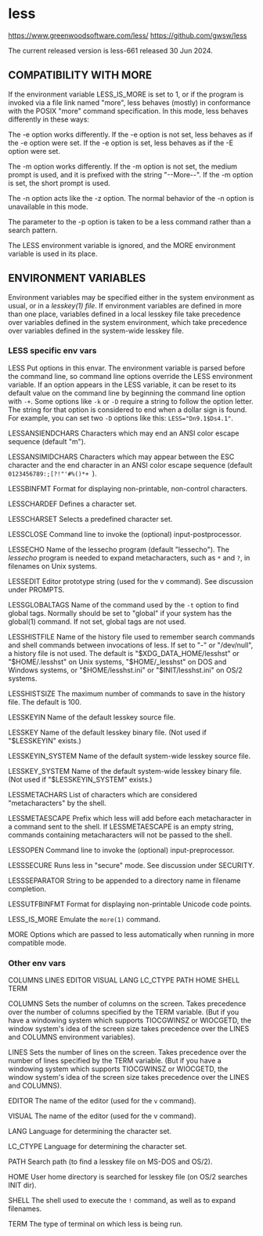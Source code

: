 # less

https://www.greenwoodsoftware.com/less/
https://github.com/gwsw/less

The current released version is less-661 released 30 Jun 2024.

## COMPATIBILITY WITH MORE

If the environment variable LESS_IS_MORE is set to 1, or if the program is invoked via a file link named "more", less behaves (mostly) in conformance with the POSIX "more" command specification. In this mode, less behaves differently in these ways:

The -e option works differently. If the -e option is not set, less behaves as if the -e option were set. If the -e option is set, less behaves as if the -E option were
set.

The -m option works differently. If the -m option is not set, the medium prompt is used, and it is prefixed with the string "--More--". If the -m option is set, the short prompt is used.

The -n option acts like the -z option. The normal behavior of the -n option is unavailable in this mode.

The parameter to the -p option is taken to be a less command rather than a search pattern.

The LESS environment variable is ignored, and the MORE environment variable is used in its place.

## ENVIRONMENT VARIABLES

Environment variables may be specified either in the system environment as usual, or in a *lesskey(1) file*. If environment variables are defined in more than one place, variables defined in a local lesskey file take precedence over variables defined in the system environment, which take precedence over variables defined in the system-wide lesskey file.


### LESS specific env vars

LESS
Put options in this envar. The environment variable is parsed before the command line, so command line options override the LESS environment variable. If an option appears in the LESS variable, it can be reset to its default value on the command line by beginning the command line option with `-+`. Some options like `-k` or `-D` require a string to follow the option letter. The string for that option is considered to end when a dollar sign is found. For example, you can set two `-D` options like this: `LESS="Dn9.1$Ds4.1"`.

LESSANSIENDCHARS
Characters which may end an ANSI color escape sequence (default "m").

LESSANSIMIDCHARS
Characters which may appear between the ESC character and the end character in an ANSI color escape sequence (default `0123456789:;[?!"'#%()*+ `).

LESSBINFMT
Format for displaying non-printable, non-control characters.

LESSCHARDEF
Defines a character set.

LESSCHARSET
Selects a predefined character set.

LESSCLOSE
Command line to invoke the (optional) input-postprocessor.

LESSECHO
Name of the lessecho program (default "lessecho"). The *lessecho* program is needed to expand metacharacters, such as `*` and `?`, in filenames on Unix systems.

LESSEDIT
Editor prototype string (used for the v command). See discussion under PROMPTS.

LESSGLOBALTAGS
Name of the command used by the `-t` option to find global tags. Normally should be set to "global" if your system has the global(1) command. If not set, global tags are not used.

LESSHISTFILE
Name of the history file used to remember search commands and shell commands between invocations of less. If set to "-" or "/dev/null", a history file is not used. The default is "$XDG_DATA_HOME/lesshst" or "$HOME/.lesshst" on Unix systems, "$HOME/_lesshst" on DOS and Windows systems, or "$HOME/lesshst.ini" or "$INIT/lesshst.ini" on OS/2 systems.

LESSHISTSIZE
The maximum number of commands to save in the history file. The default is 100.

LESSKEYIN
Name of the default lesskey source file.

LESSKEY
Name of the default lesskey binary file. (Not used if "$LESSKEYIN" exists.)

LESSKEYIN_SYSTEM
Name of the default system-wide lesskey source file.

LESSKEY_SYSTEM
Name of the default system-wide lesskey binary file. (Not used if "$LESSKEYIN_SYSTEM" exists.)

LESSMETACHARS
List of characters which are considered "metacharacters" by the shell.

LESSMETAESCAPE
Prefix which less will add before each metacharacter in a command sent to the shell. If LESSMETAESCAPE is an empty string, commands containing metacharacters
will not be passed to the shell.

LESSOPEN
Command line to invoke the (optional) input-preprocessor.

LESSSECURE
Runs less in "secure" mode. See discussion under SECURITY.

LESSSEPARATOR
String to be appended to a directory name in filename completion.

LESSUTFBINFMT
Format for displaying non-printable Unicode code points.

LESS_IS_MORE
Emulate the `more(1)` command.

MORE
Options which are passed to less automatically when running in more compatible mode.


### Other env vars

COLUMNS LINES EDITOR VISUAL LANG LC_CTYPE PATH HOME SHELL TERM


COLUMNS
Sets the number of columns on the screen. Takes precedence over the number of columns specified by the TERM variable. (But if you have a windowing system which supports TIOCGWINSZ or WIOCGETD, the window system's idea of the screen size takes precedence over the LINES and COLUMNS environment variables).

LINES
Sets the number of lines on the screen. Takes precedence over the number of lines specified by the TERM variable. (But if you have a windowing system which supports TIOCGWINSZ or WIOCGETD, the window system's idea of the screen size takes precedence over the LINES and COLUMNS).

EDITOR
The name of the editor (used for the `v` command).

VISUAL
The name of the editor (used for the v command).

LANG
Language for determining the character set.

LC_CTYPE
Language for determining the character set.

PATH
Search path (to find a lesskey file on MS-DOS and OS/2).

HOME
User home directory is searched for lesskey file (on OS/2 searches INIT dir).

SHELL
The shell used to execute the `!` command, as well as to expand filenames.

TERM
The type of terminal on which less is being run.
